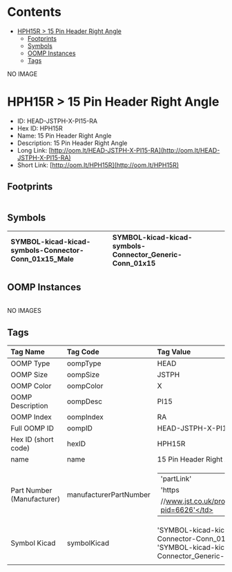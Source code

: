 



Contents
========

* [HPH15R > 15 Pin Header Right Angle](#hph15r--15-pin-header-right-angle)
	* [Footprints](#footprints)
	* [Symbols](#symbols)
	* [OOMP Instances](#oomp-instances)
	* [Tags](#tags)
  
NO IMAGE  
# HPH15R > 15 Pin Header Right Angle

- ID: HEAD-JSTPH-X-PI15-RA
- Hex ID: HPH15R
- Name: 15 Pin Header Right Angle
- Description: 15 Pin Header Right Angle
- Long Link: [http://oom.lt/HEAD-JSTPH-X-PI15-RA](http://oom.lt/HEAD-JSTPH-X-PI15-RA)
- Short Link: [http://oom.lt/HPH15R](http://oom.lt/HPH15R)

## Footprints
  

||||
| :--- | :--- | :--- |

## Symbols
  

|![]()<br>SYMBOL-kicad-kicad-symbols-Connector-Conn_01x15_Male|![]()<br>SYMBOL-kicad-kicad-symbols-Connector_Generic-Conn_01x15||
| :--- | :--- | :--- |

## OOMP Instances
  

||||
| :--- | :--- | :--- |
  
NO IMAGES  
## Tags
  

|Tag Name|Tag Code|Tag Value|
| :--- | :--- | :--- |
|OOMP Type|oompType|HEAD|
|OOMP Size|oompSize|JSTPH|
|OOMP Color|oompColor|X|
|OOMP Description|oompDesc|PI15|
|OOMP Index|oompIndex|RA|
|Full OOMP ID|oompID|HEAD-JSTPH-X-PI15-RA|
|Hex ID (short code)|hexID|HPH15R|
|name|name|15 Pin Header Right Angle|
|Part Number (Manufacturer)|manufacturerPartNumber|<table><tr><td>'partLink'</td></tr><tr><td> 'https</td></tr><tr><td>//www.jst.co.uk/productSeries.php?pid=6626'</td></tr></table>|
|Symbol Kicad|symbolKicad|'SYMBOL-kicad-kicad-symbols-Connector-Conn_01x15_Male', 'SYMBOL-kicad-kicad-symbols-Connector_Generic-Conn_01x15'|
||||
